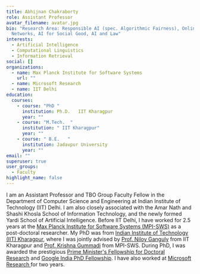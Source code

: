 ```yaml
---
title: Abhijnan Chakraborty
role: Assistant Professor
avatar_filename: avatar.jpg
bio: "Research Area: Responsible AI (spec. Algorithmic Fairness), Online Social
  Networks, AI for Social Good, AI and Law"
interests:
  - Artificial Intelligence
  - Computational Linguistics
  - Information Retrieval
social: []
organizations:
  - name: Max Planck Institute for Software Systems
    url: ""
  - name: Microsoft Research
  - name: IIT Delhi
education:
  courses:
    - course: "PhD "
      institution: Ph.D.   IIT Kharagpur
      year: ""
    - course: "M.Tech.  "
      institution: " IIT Kharagpur"
      year: ""
    - course: " B.E.   "
      institution: Jadavpur University
      year: ""
email: ""
superuser: true
user_groups:
  - Faculty
highlight_name: false
---
```

I am an Assistant Professor and TBO Group Faculty Fellow in the Department of Computer Science and Engineering at Indian Institute of Technology (IIT) Delhi. I am also closely associated with the Amar Nath and Shashi Khosla School of Information Technology, and the newly formed Yardi School of Artificial Intelligence. Before IIT Delhi, I have worked for 2.5 years at the [Max Planck Institute for Software Systems (MPI-SWS)](https://www.mpi-sws.org/) as a post-doctoral researcher. My PhD was from [Indian Institute of Technology (IIT) Kharagpur](https://www.iitkgp.ac.in/), where I was jointly advised by [Prof. Niloy Ganguly](http://www.facweb.iitkgp.ernet.in/~niloy/) from IIT Kharagpur and [Prof. Krishna Gummadi](https://www.mpi-sws.org/~gummadi/) from MPI-SWS. During PhD, I was awarded the prestigious [Prime Minister's Fellowship for Doctoral Research](http://primeministerfellowshipscheme.in/) and [Google India PhD Fellowship](https://sites.google.com/site/indiacsprograms/phd-fellowships). I have also worked at [Microsoft Research ](http://research.microsoft.com/en-us/labs/india/)for two years.
